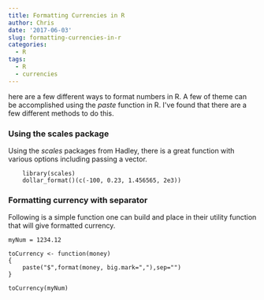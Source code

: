 ```yaml
---
title: Formatting Currencies in R
author: Chris
date: '2017-06-03'
slug: formatting-currencies-in-r
categories:
  - R
tags:
  - R
  - currencies
---
```


here are a few different ways to format numbers in R. A few of theme can be accomplished using the _paste_ function in R. I've found that there are a few different methods to do this. 


### Using the scales package 

Using the _scales_ packages from Hadley, there is a great function with various options including passing a vector. 

```
	library(scales)
	dollar_format()(c(-100, 0.23, 1.456565, 2e3))
```

### Formatting currency with separator 

Following is a simple function one can build and place in their utility function that will give formatted currency. 

```
myNum = 1234.12 

toCurrency <- function(money)
{
	paste("$",format(money, big.mark=","),sep="")
}

toCurrency(myNum)
```

